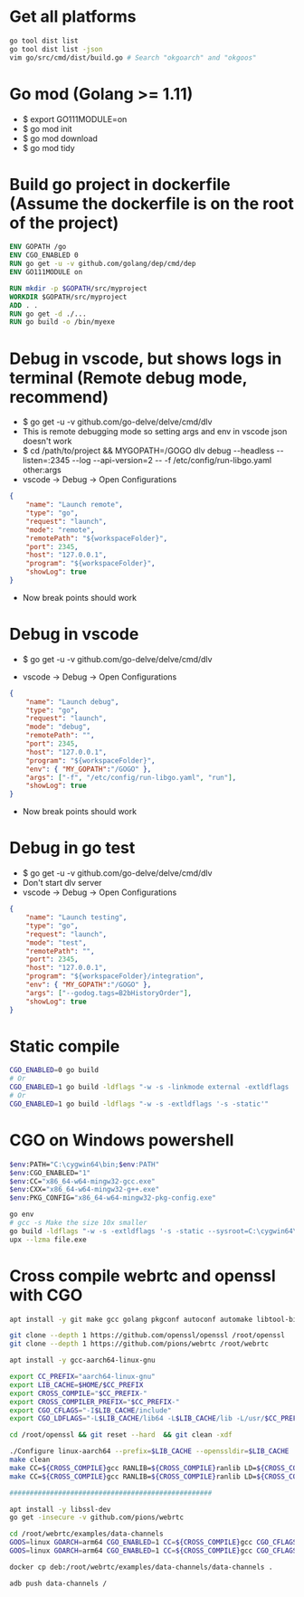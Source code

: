 Get all platforms
=====
```sh
go tool dist list
go tool dist list -json
vim go/src/cmd/dist/build.go # Search "okgoarch" and "okgoos"
```

Go mod (Golang >= 1.11)
=====
* $ export GO111MODULE=on
* $ go mod init
* $ go mod download
* $ go mod tidy

Build go project in dockerfile (Assume the dockerfile is on the root of the project)
=====
```dockerfile
ENV GOPATH /go
ENV CGO_ENABLED 0
RUN go get -u -v github.com/golang/dep/cmd/dep
ENV GO111MODULE on

RUN mkdir -p $GOPATH/src/myproject
WORKDIR $GOPATH/src/myproject
ADD . .
RUN go get -d ./...
RUN go build -o /bin/myexe
```

Debug in vscode, but shows logs in terminal (Remote debug mode, recommend)
=====
* $ go get -u -v github.com/go-delve/delve/cmd/dlv
* This is remote debugging mode so setting args and env in vscode json doesn't work
* $ cd /path/to/project && MYGOPATH=/GOGO dlv debug --headless --listen=:2345 --log --api-version=2 -- -f /etc/config/run-libgo.yaml other:args
* vscode -> Debug -> Open Configurations
```json
{
    "name": "Launch remote",
    "type": "go",
    "request": "launch",
    "mode": "remote",
    "remotePath": "${workspaceFolder}",
    "port": 2345,
    "host": "127.0.0.1",
    "program": "${workspaceFolder}",
    "showLog": true
}
```
* Now break points should work

Debug in vscode
=====
* $ go get -u -v github.com/go-delve/delve/cmd/dlv
<!-- * $ cd /path/to/project && dlv debug --headless --listen=:2345 --log --api-version=2 -->
* vscode -> Debug -> Open Configurations
```json
{
    "name": "Launch debug",
    "type": "go",
    "request": "launch",
    "mode": "debug",
    "remotePath": "",
    "port": 2345,
    "host": "127.0.0.1",
    "program": "${workspaceFolder}",
    "env": { "MY_GOPATH":"/GOGO" },
    "args": ["-f", "/etc/config/run-libgo.yaml", "run"],
    "showLog": true
}
```
* Now break points should work

Debug in go test
=====
* $ go get -u -v github.com/go-delve/delve/cmd/dlv
* Don't start dlv server
* vscode -> Debug -> Open Configurations
```json
{
    "name": "Launch testing",
    "type": "go",
    "request": "launch",
    "mode": "test",
    "remotePath": "",
    "port": 2345,
    "host": "127.0.0.1",
    "program": "${workspaceFolder}/integration",
    "env": { "MY_GOPATH":"/GOGO" },
    "args": ["--godog.tags=B2bHistoryOrder"],
    "showLog": true
}
```

Static compile
=====
```sh
CGO_ENABLED=0 go build
# Or
CGO_ENABLED=1 go build -ldflags "-w -s -linkmode external -extldflags '-s -static'"
# Or
CGO_ENABLED=1 go build -ldflags "-w -s -extldflags '-s -static'"
```

CGO on Windows powershell
=====
```sh
$env:PATH="C:\cygwin64\bin;$env:PATH"
$env:CGO_ENABLED="1"
$env:CC="x86_64-w64-mingw32-gcc.exe"
$env:CXX="x86_64-w64-mingw32-g++.exe"
$env:PKG_CONFIG="x86_64-w64-mingw32-pkg-config.exe"

go env
# gcc -s Make the size 10x smaller
go build -ldflags "-w -s -extldflags '-s -static --sysroot=C:\cygwin64\usr\x86_64-w64-mingw32\sys-root'"
upx --lzma file.exe
```

Cross compile webrtc and openssl with CGO
=====
```sh
apt install -y git make gcc golang pkgconf autoconf automake libtool-bin texinfo python wget

git clone --depth 1 https://github.com/openssl/openssl /root/openssl
git clone --depth 1 https://github.com/pions/webrtc /root/webrtc

apt install -y gcc-aarch64-linux-gnu

export CC_PREFIX="aarch64-linux-gnu"
export LIB_CACHE=$HOME/$CC_PREFIX
export CROSS_COMPILE="$CC_PREFIX-"
export CROSS_COMPILER_PREFIX="$CC_PREFIX-"
export CGO_CFLAGS="-I$LIB_CACHE/include"
export CGO_LDFLAGS="-L$LIB_CACHE/lib64 -L$LIB_CACHE/lib -L/usr/$CC_PREFIX/lib -lssl -lcrypto -ldl"

cd /root/openssl && git reset --hard  && git clean -xdf

./Configure linux-aarch64 --prefix=$LIB_CACHE --openssldir=$LIB_CACHE
make clean
make CC=${CROSS_COMPILE}gcc RANLIB=${CROSS_COMPILE}ranlib LD=${CROSS_COMPILE}ld MAKEDEPPROG=${CROSS_COMPILE}gcc
make CC=${CROSS_COMPILE}gcc RANLIB=${CROSS_COMPILE}ranlib LD=${CROSS_COMPILE}ld MAKEDEPPROG=${CROSS_COMPILE}gcc INSTALLTOP=$LIB_CACHE install_sw

##################################################

apt install -y libssl-dev
go get -insecure -v github.com/pions/webrtc

cd /root/webrtc/examples/data-channels
GOOS=linux GOARCH=arm64 CGO_ENABLED=1 CC=${CROSS_COMPILE}gcc CGO_CFLAGS=$CGO_CFLAGS CGO_LDFLAGS=$CGO_LDFLAGS go env
GOOS=linux GOARCH=arm64 CGO_ENABLED=1 CC=${CROSS_COMPILE}gcc CGO_CFLAGS=$CGO_CFLAGS CGO_LDFLAGS=$CGO_LDFLAGS go build -ldflags "-w -extldflags '-static $CGO_LDFLAGS'"

docker cp deb:/root/webrtc/examples/data-channels/data-channels .

adb push data-channels /
```
